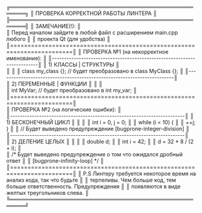 ╔══════════════════════════════════════════════════════╗
║                 ПРОВЕРКА КОРРЕКТНОЙ РАБОТЫ ЛИНТЕРА        	          ║
╠══════════════════════════════════════════════════════╣
║                             ЗАМЕЧАНИЕ(!):                   	          ║                                                                                            
║   Перед началом зайдите в любой файл с расширением main.cpp любого     ║
║   проекта Qt (для удобства)                                            ║
║========================================================================║
║ ПРОВЕРКА №1 (на некорректное именование):                             ║
║------------------------------------------------------------------------║
║ 1) КЛАССЫ | СТРУКТУРЫ                                                  ║  
║                                                                        ║
║  class my_class {}; // будет преобразовано в class MyClass {};         ║
║------------------------------------------------------------------------║   
║ 2) ПЕРЕМЕННЫЕ | ФУНКЦИИ                                             	║
║																						║	
║  int MyVar; // будет преобразованo в int my_var;  							║
║========================================================================║                         	   	  
║ ПРОВЕРКА №2 (на логические ошибки):                          	   	 	║               	  
║------------------------------------------------------------------------║ 
║ 1) БЕСКОНЕЧНЫЙ ЦИКЛ   															║
║                                     											║
║  int i = 0, j = 0;																║
║  while (i < 10) {                                               			║
║  ++j; }																				║
║  // Будет выведено предупреждение [bugprone-integer-division] 			║
║------------------------------------------------------------------------║   
║ 2) ДЕЛЕНИЕ ЦЕЛЫХ  																║
║                                     	          						  	║
║  double d;                                                             ║
║  int i = 42;                                                           ║
║  d = 32 * 8 / (2 + i); 															║	
║  /* Будет выведено предупреждение о том что ожидался дробный ответ 		║
║  [bugprone-infinity-loop] */								            	 	║
║========================================================================║ 
║ P.S Линтеру требуется некоторое время на анализ кода, так что будьте   ║
║ терпеливы. Чем больше код, тем больше ответственность. Предупреждения  ║
║ появляются в виде желтых треугольников слева.                          ║
╚══════════════════════════════════════════════════════╝
